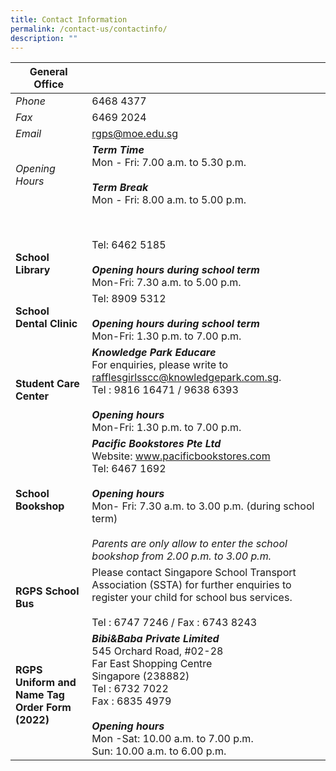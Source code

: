 ```yaml
---
title: Contact Information
permalink: /contact-us/contactinfo/
description: ""
---
```

| **General Office** |  | 
| -------- | -------- | 
| *Phone*    | 6468 4377     | 
| *Fax*    | 6469 2024     | 
| *Email*    | rgps@moe.edu.sg     | 
| *Opening Hours* |   ***Term Time***<br>Mon - Fri: 7.00 a.m. to 5.30 p.m.<br><br>***Term Break***<br>Mon - Fri: 8.00 a.m. to 5.00 p.m.  | 
|  | <br><br> | 
|**School Library**| Tel: 6462 5185 <br><br>***Opening hours during school term***<br>Mon-Fri: 7.30 a.m. to 5.00 p.m. |
|**School Dental Clinic**| Tel: 8909 5312 <br><br>***Opening hours during school term***<br>Mon-Fri: 1.30 p.m. to 7.00 p.m. |
|**Student Care Center**| ***Knowledge Park Educare***<br>For enquiries, please write to rafflesgirlsscc@knowledgepark.com.sg.<br>Tel : 9816 16471 / 9638 6393<br><br>***Opening hours***<br>Mon-Fri: 1.30 p.m. to 7.00 p.m. |
| **School Bookshop** | ***Pacific Bookstores Pte Ltd***<br>Website: www.pacificbookstores.com<br>Tel: 6467 1692<br><br>***Opening hours***<br>Mon- Fri: 7.30 a.m. to 3.00 p.m. (during school term)<br><br>*Parents are only allow to enter the school bookshop from 2.00 p.m. to 3.00 p.m.*|
|**RGPS School Bus**|Please contact Singapore School Transport Association (SSTA) for further enquiries to register your child for school bus services.<br><br>Tel : 6747 7246 / Fax : 6743 8243|
| **RGPS Uniform and Name Tag Order Form (2022)** |***Bibi&Baba Private Limited***<br>545 Orchard Road, #02-28<br>Far East Shopping Centre<br>Singapore (238882)<br>Tel : 6732 7022 <br>Fax : 6835 4979<br><br>***Opening hours***<br>Mon -Sat: 10.00 a.m. to 7.00 p.m.<br>Sun: 10.00 a.m. to 6.00 p.m. |